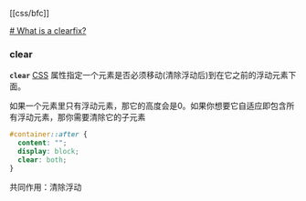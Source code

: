 [[css/bfc]]





[# What is a clearfix?](https://stackoverflow.com/questions/8554043/what-is-a-clearfix)


### clear
 **`clear`** [CSS](https://developer.mozilla.org/en-US/docs/Web/CSS "CSS") 属性指定一个元素是否必须移动(清除浮动后)到在它之前的浮动元素下面。


如果一个元素里只有浮动元素，那它的高度会是0。如果你想要它自适应即包含所有浮动元素，那你需要清除它的子元素

```css
#container::after {
  content: "";
  display: block;
  clear: both;
}
```

共同作用：清除浮动